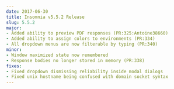 ```yaml
---
date: 2017-06-30
title: Insomnia v5.5.2 Release
slug: 5.5.2
major:
- Added ability to preview PDF responses (PR:325:Antoine38660)
- Added ability to assign colors to environments (PR:334)
- All dropdown menus are now filterable by typing (PR:340)
minor:
- Window maximized state now remembered
- Response bodies no longer stored in memory (PR:338)
fixes:
- Fixed dropdown dismissing reliability inside modal dialogs
- Fixed unix hostname being confused with domain socket syntax
---
```

